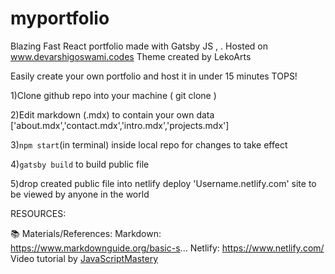 # myportfolio
Blazing Fast React portfolio made with Gatsby JS , . Hosted on www.devarshigoswami.codes
Theme created by LekoArts

Easily create your own portfolio and host it in under 15 minutes TOPS!

1)Clone github repo into your machine ( git clone <repository URL>)

2)Edit markdown (.mdx) to contain your own data ['about.mdx','contact.mdx','intro.mdx','projects.mdx']

3)`npm start`(in terminal) inside local repo for changes to take effect

4)`gatsby build` to build public file 

5)drop created public file into netlify deploy 'Username.netlify.com' site to be viewed by anyone in the world 

RESOURCES:

📚 Materials/References:
Markdown: https://www.markdownguide.org/basic-s...
Netlify: https://www.netlify.com/
Video tutorial by [JavaScriptMastery](https://www.youtube.com/watch?v=TXAkP4WQVXY&t=10s)

